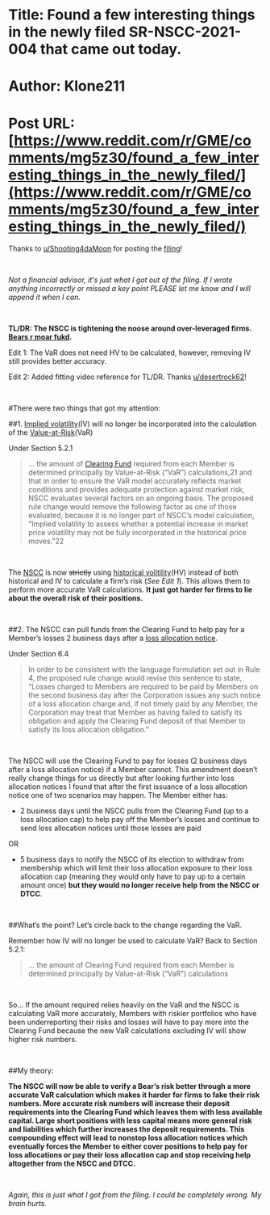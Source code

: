 # Title: Found a few interesting things in the newly filed SR-NSCC-2021-004 that came out today.
# Author: Klone211
# Post URL: [https://www.reddit.com/r/GME/comments/mg5z30/found_a_few_interesting_things_in_the_newly_filed/](https://www.reddit.com/r/GME/comments/mg5z30/found_a_few_interesting_things_in_the_newly_filed/)


Thanks to [u/Shooting4daMoon]( https://www.reddit.com/user/Shooting4daMoon) for posting the [filing]( https://www.sec.gov/rules/sro/nscc.htm#SR-NSCC-2021-004)!

&nbsp;

*Not a financial advisor, it's just what I got out of the filing. If I wrote anything incorrectly or missed a key point PLEASE let me know and I will append it when I can.*

&nbsp;

**TL/DR: The NSCC is tightening the noose around over-leveraged firms. [Bears r moar fukd](https://youtu.be/OLmQTIS9Rv4).**

Edit 1: The VaR does not need HV to be calculated, however, removing IV still provides better accuracy.

Edit 2: Added fitting video reference for TL/DR. Thanks [u/desertrock62](https://www.reddit.com/user/desertrock62)!

&nbsp;

#There were two things that got my attention:

##1. [Implied volatility]( https://www.investopedia.com/terms/i/iv.asp#:~:text=Implied%20volatility%20is%20a%20metric,it%20to%20price%20options%20contracts.)(IV) will no longer be incorporated into the calculation of the [Value-at-Risk](https://www.investopedia.com/terms/v/var.asp)(VaR)

Under Section 5.2.1
> … the amount of [Clearing Fund]( https://www.dtcc.com/~/media/Files/Downloads/legal/rules/nscc_rules.pdf) required from each Member is determined principally by Value-at-Risk (“VaR”) calculations,21 and that in order to ensure the VaR model accurately reflects market conditions and provides adequate protection against market risk, NSCC evaluates several factors on an ongoing basis. The proposed rule change would remove the following factor as one of those evaluated, because it is no longer part of NSCC’s model calculation, “Implied volatility to assess whether a potential increase in market price volatility may not be fully incorporated in the historical price moves."22

&nbsp;

The [NSCC]( https://www.investopedia.com/terms/n/nscc.asp) is now ~~strictly~~ using [historical volitility]( https://www.investopedia.com/terms/h/historicalvolatility.asp#:~:text=Historical%20volatility%20%20is%20a,in%20the%20given%20time%20period.)(HV) instead of both historical and IV to calculate a firm’s risk (*See Edit 1*). This allows them to perform more accurate VaR calculations. **It just got harder for firms to lie about the overall risk of their positions.**

&nbsp;

##2. The NSCC can pull funds from the Clearing Fund to help pay for a Member’s losses 2 business days after a [loss allocation notice]( https://www.sec.gov/rules/sro/nscc/2018/34-82428.pdf).

Under Section 6.4
> In order to be consistent with the language formulation set out in Rule 4, the proposed rule change would revise this sentence to state, “Losses charged to Members are required to be paid by Members on the second business day after the Corporation issues any such notice of a loss allocation charge and, if not timely paid by any Member, the Corporation may treat that Member as having failed to satisfy its obligation and apply the Clearing Fund deposit of that Member to satisfy its loss allocation obligation.”

&nbsp;

The NSCC will use the Clearing Fund to pay for losses (2 business days after a loss allocation notice) if a Member cannot. This amendment doesn’t really change things for us directly but after looking further into loss allocation notices I found that after the first issuance of a loss allocation notice one of two scenarios may happen. The Member either has:

- 2 business days until the NSCC pulls from the Clearing Fund (up to a loss allocation cap) to help pay off the Member’s losses and continue to send loss allocation notices until those losses are paid

OR

- 5 business days to notify the NSCC of its election to withdraw from membership which will limit their loss allocation exposure to their loss allocation cap (meaning they would only have to pay up to a certain amount once) **but they would no longer receive help from the NSCC or DTCC**.

&nbsp;

##What’s the point? Let’s circle back to the change regarding the VaR.

Remember how IV will no longer be used to calculate VaR? Back to Section 5.2.1:
> … the amount of Clearing Fund required from each Member is determined principally by Value-at-Risk (“VaR”) calculations

&nbsp;

So… If  the amount required relies heavily on the VaR and the NSCC is calculating VaR more accurately, Members with riskier portfolios who have been underreporting their risks and losses will have to pay more into the Clearing Fund because the new VaR calculations excluding IV will show higher risk numbers.

&nbsp;

##My theory:

**The NSCC will now be able to verify a Bear’s risk better through a more accurate VaR calculation which makes it harder for firms to fake their risk numbers. More accurate risk numbers will increase their deposit requirements into the Clearing Fund which leaves them with less available capital. Large short positions with less capital means more general risk and liabilities which further increases the deposit requirements. This compounding effect will lead to nonstop loss allocation notices which eventually forces the Member to either cover positions to help pay for loss allocations or pay their loss allocation cap and stop receiving help altogether from the NSCC and DTCC.**

&nbsp;

*Again, this is just what I got from the filing. I could be completely wrong. My brain hurts.*